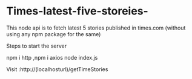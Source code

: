 # Times-latest-five-storeies-
This node api is to fetch latest 5 stories published in times.com (without using any npm package for the same)

Steps to start the server

npm i http ,npm i axios
node index.js

Visit :http://(localhosturl)/getTimeStories
